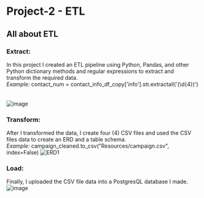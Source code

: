 # Project-2 - ETL 
## All about ETL <br />    
### Extract:
In this project I created an ETL pipeline using Python, Pandas, and other Python dictionary methods and regular expressions to extract and transform the required data. <br />
*Example:* contact_num = contact_info_df_copy['info'].str.extractall('(\d{4})') <br />  
<br />
![image](https://github.com/dclaxto1/Project-2/assets/128431134/1c0c0042-3ba5-4661-b828-eba4489c9862)

### Transform:
After I transformed the data, I create four (4) CSV files and used the CSV files data to create an ERD and a table schema. <br />
*Example:* campaign_cleaned.to_csv("Resources/campaign.csv", index=False)
![ERD1](https://github.com/dclaxto1/Project-2/assets/128431134/e8aaaa49-7e10-4bfa-bc9f-2a217e7cda72)

### Load:
Finally, I uploaded the CSV file data into a PostgresQL database I made.
![image](https://github.com/dclaxto1/Project-2/assets/128431134/19686170-8dbc-4b64-abbf-bf0feb2d3326)
